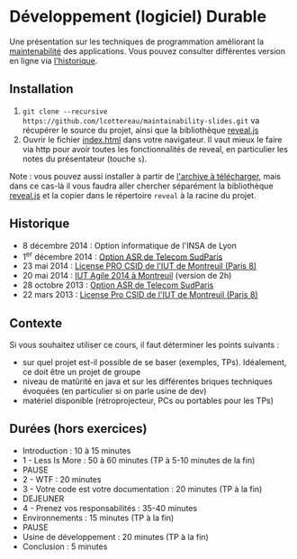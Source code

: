 # Développement (logiciel) Durable

Une présentation sur les techniques de programmation améliorant la [maintenabilité](http://en.wikipedia.org/wiki/Maintainability)
des applications. Vous pouvez consulter différentes version en ligne via [l'historique](#historique).

## Installation

 1. `git clone --recursive https://github.com/lcottereau/maintainability-slides.git` va récupérer le source du projet, ainsi que la bibliothèque [reveal.js](https://github.com/hakimel/reveal.js)
 1. Ouvrir le fichier [index.html](index.html) dans votre navigateur. Il vaut mieux le faire via http pour avoir toutes les fonctionnalités de reveal, en particulier les notes du présentateur (touche `s`).

Note : vous pouvez aussi installer à partir de [l'archive à télécharger](https://github.com/lcottereau/maintainability-slides/archive/master.zip),
mais dans ce cas-là il vous faudra aller chercher séparément la bibliothèque [reveal.js](https://github.com/hakimel/reveal.js/archive/master.zip) et la copier dans le
répertoire `reveal` à la racine du projet.

## Historique

* 8 décembre 2014 : Option informatique de l'INSA de Lyon
* 1<sup>er</sup> décembre 2014 : [Option ASR de Telecom SudParis](http://lcottereau.github.io/maintainability-slides/20141201/)
* 23 mai 2014 : [License PRO CSID de l'IUT de Montreuil (Paris 8)](http://lcottereau.github.io/maintainability-slides/20140523/)
* 20 mai 2014 : [IUT Agile 2014 à Montreuil](http://lcottereau.github.io/maintainability-slides/20140520/) (version de 2h)
* 28 octobre 2013 : [Option ASR de Telecom SudParis](http://lcottereau.github.io/maintainability-slides/20131028/)
* 22 mars 2013 : [License Pro CSID de l'IUT de Montreuil (Paris 8)](http://lcottereau.github.com/maintainability-slides/20130322/)

## Contexte

Si vous souhaitez utiliser ce cours, il faut déterminer les points suivants :

* sur quel projet est-il possible de se baser (exemples, TPs). Idéalement, ce doit être un projet de groupe
* niveau de matûrité en java et sur les différentes briques techniques évoquées (en particulier si on parle usine de dev)
* matériel disponible (rétroprojecteur, PCs ou portables pour les TPs)

## Durées (hors exercices)

* Introduction : 10 à 15 minutes
* 1 - Less Is More : 50 à 60 minutes (TP à 5-10 minutes de la fin)
* PAUSE
* 2 - WTF : 20 minutes
* 3 - Votre code est votre documentation : 20 minutes (TP à la fin)
* DEJEUNER
* 4 - Prenez vos responsabilités : 35-40 minutes
* Environnements : 15 minutes (TP à la fin)
* PAUSE
* Usine de développement : 20 minutes (TP à la fin)
* Conclusion : 5 minutes
